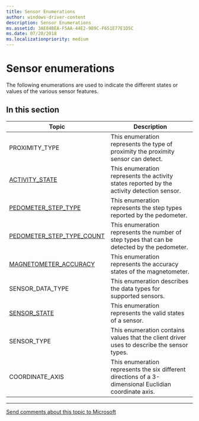 ```yaml
---
title: Sensor Enumerations
author: windows-driver-content
description: Sensor Enumerations
ms.assetid: 3AE84BEA-F5AA-44E2-989C-F651E77E1D5C
ms.date: 07/20/2018
ms.localizationpriority: medium
---
```


# Sensor enumerations


The following enumerations are used to indicate the different states or values of the various sensor features.

## In this section

|Topic|Description|
|---|---|
|PROXIMITY_TYPE|This enumeration represents the type of proximity the proximity sensor can detect.|
|[ACTIVITY_STATE](https://docs.microsoft.com/windows-hardware/drivers/ddi/content/sensorsdef/ne-sensorsdef-activity_state)|This enumeration represents the activity states reported by the activity detection sensor.|
|[PEDOMETER_STEP_TYPE](https://docs.microsoft.com/windows-hardware/drivers/ddi/content/sensorsdef/ne-sensorsdef-pedometer_step_type)|This enumeration represents the step types reported by the pedometer.|
|[PEDOMETER_STEP_TYPE_COUNT](https://docs.microsoft.com/windows-hardware/drivers/ddi/content/sensorsdef/ne-sensorsdef-pedometer_step_type_count)|This enumeration represents the number of step types that can be detected by the pedometer.|
|[MAGNETOMETER_ACCURACY](https://docs.microsoft.com/windows-hardware/drivers/ddi/content/sensorsclassextension/ne-sensorsclassextension-magnetometeraccuracy)|This enumeration represents the accuracy states of the magnetometer.|
|SENSOR_DATA_TYPE|This enumeration describes the data types for supported sensors.|
|[SENSOR_STATE](https://docs.microsoft.com/windows-hardware/drivers/ddi/content/sensorsdef/ne-sensorsdef-sensor_state)|This enumeration represents the valid states of a sensor.|
|SENSOR_TYPE|This enumeration contains values that the client driver uses to describe the sensor types.|
|COORDINATE_AXIS|This enumeration represents the six different directions of a 3-dimensional Euclidian coordinate axis.|

--------------------
[Send comments about this topic to Microsoft](mailto:wsddocfb@microsoft.com?subject=Documentation%20feedback%20%5Bsensors\sensors%5D:%20Sensor%20Enumerations%20%20RELEASE:%20%282/19/2018%29&body=%0A%0APRIVACY%20STATEMENT%0A%0AWe%20use%20your%20feedback%20to%20improve%20the%20documentation.%20We%20don't%20use%20your%20email%20address%20for%20any%20other%20purpose,%20and%20we'll%20remove%20your%20email%20address%20from%20our%20system%20after%20the%20issue%20that%20you're%20reporting%20is%20fixed.%20While%20we're%20working%20to%20fix%20this%20issue,%20we%20might%20send%20you%20an%20email%20message%20to%20ask%20for%20more%20info.%20Later,%20we%20might%20also%20send%20you%20an%20email%20message%20to%20let%20you%20know%20that%20we've%20addressed%20your%20feedback.%0A%0AFor%20more%20info%20about%20Microsoft's%20privacy%20policy,%20see%20http://privacy.microsoft.com/default.aspx. "Send comments about this topic to Microsoft")
